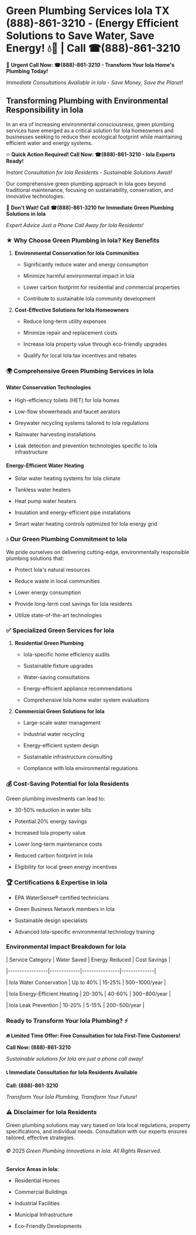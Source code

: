 # Green Plumbing Services Iola TX (888)-861-3210 - (Energy Efficient Solutions to Save Water, Save Energy! 💧🌿 | Call ☎(888)-861-3210

🚨 **Urgent Call Now: ☎(888)-861-3210 - Transform Your Iola Home's Plumbing Today!**
*Immediate Consultations Available in Iola - Save Money, Save the Planet!*

## Transforming Plumbing with Environmental Responsibility in Iola

In an era of increasing environmental consciousness, green plumbing services have emerged as a critical solution for Iola homeowners and businesses seeking to reduce their ecological footprint while maintaining efficient water and energy systems. 

🔥 **Quick Action Required! Call Now: ☎(888)-861-3210 - Iola Experts Ready!**
*Instant Consultation for Iola Residents - Sustainable Solutions Await!*

Our comprehensive green plumbing approach in Iola goes beyond traditional maintenance, focusing on sustainability, conservation, and innovative technologies.

🚨 **Don't Wait! Call ☎(888)-861-3210 for Immediate Green Plumbing Solutions in Iola**
*Expert Advice Just a Phone Call Away for Iola Residents!*

### ★ Why Choose Green Plumbing in Iola? Key Benefits

1. **Environmental Conservation for Iola Communities** 
   - Significantly reduce water and energy consumption
   - Minimize harmful environmental impact in Iola
   - Lower carbon footprint for residential and commercial properties
   - Contribute to sustainable Iola community development

2. **Cost-Effective Solutions for Iola Homeowners** 
   - Reduce long-term utility expenses
   - Minimize repair and replacement costs
   - Increase Iola property value through eco-friendly upgrades
   - Qualify for local Iola tax incentives and rebates

### 🌍 Comprehensive Green Plumbing Services in Iola

#### Water Conservation Technologies
- High-efficiency toilets (HET) for Iola homes
- Low-flow showerheads and faucet aerators
- Greywater recycling systems tailored to Iola regulations
- Rainwater harvesting installations
- Leak detection and prevention technologies specific to Iola infrastructure

#### Energy-Efficient Water Heating
- Solar water heating systems for Iola climate
- Tankless water heaters
- Heat pump water heaters
- Insulation and energy-efficient pipe installations
- Smart water heating controls optimized for Iola energy grid

### 💧 Our Green Plumbing Commitment to Iola

We pride ourselves on delivering cutting-edge, environmentally responsible plumbing solutions that:
- Protect Iola's natural resources
- Reduce waste in local communities
- Lower energy consumption
- Provide long-term cost savings for Iola residents
- Utilize state-of-the-art technologies

### ✅ Specialized Green Services for Iola

1. **Residential Green Plumbing**
   - Iola-specific home efficiency audits
   - Sustainable fixture upgrades
   - Water-saving consultations
   - Energy-efficient appliance recommendations
   - Comprehensive Iola home water system evaluations

2. **Commercial Green Solutions for Iola**
   - Large-scale water management
   - Industrial water recycling
   - Energy-efficient system design
   - Sustainable infrastructure consulting
   - Compliance with Iola environmental regulations

### 💰 Cost-Saving Potential for Iola Residents

Green plumbing investments can lead to:
- 30-50% reduction in water bills
- Potential 20% energy savings
- Increased Iola property value
- Lower long-term maintenance costs
- Reduced carbon footprint in Iola
- Eligibility for local green energy incentives

### 🏆 Certifications & Expertise in Iola

- EPA WaterSense® certified technicians
- Green Business Network members in Iola
- Sustainable design specialists
- Advanced Iola-specific environmental technology training

### Environmental Impact Breakdown for Iola

| Service Category | Water Saved | Energy Reduced | Cost Savings |
|-----------------|-------------|----------------|--------------|
| Iola Water Conservation | Up to 40% | 15-25% | $500-$1000/year |
| Iola Energy-Efficient Heating | 20-30% | 40-60% | $300-$800/year |
| Iola Leak Prevention | 10-20% | 5-15% | $200-$500/year |

### Ready to Transform Your Iola Plumbing? ⚡

**🔥 Limited Time Offer: Free Consultation for Iola First-Time Customers!**

**Call Now: (888)-861-3210**
*Sustainable solutions for Iola are just a phone call away!*

#### 📞 Immediate Consultation for Iola Residents Available

**Call: (888)-861-3210**
*Transform Your Iola Plumbing, Transform Your Future!*

### ⚠️ Disclaimer for Iola Residents

Green plumbing solutions may vary based on Iola local regulations, property specifications, and individual needs. Consultation with our experts ensures tailored, effective strategies.

###### © 2025 Green Plumbing Innovations in Iola. All Rights Reserved.

**Service Areas in Iola:** 
- Residential Homes
- Commercial Buildings
- Industrial Facilities
- Municipal Infrastructure
- Eco-Friendly Developments